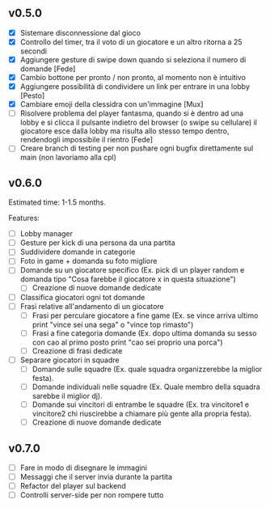 
## v0.5.0

- [x] Sistemare disconnessione dal gioco
- [x] Controllo del timer, tra il voto di un giocatore e un altro ritorna a 25 secondi
- [x] Aggiungere gesture di swipe down quando si seleziona il numero di domande [Fede]
- [x] Cambio bottone per pronto / non pronto, al momento non è intuitivo
- [x] Aggiungere possibilità di condividere un link per entrare in una lobby [Pesto]
- [x] Cambiare emoji della clessidra con un'immagine  [Mux]
- [ ] Risolvere problema del player fantasma, quando si è dentro ad una lobby e si clicca il pulsante indietro del browser (o swipe su cellulare) il giocatore esce dalla lobby ma risulta allo stesso tempo dentro, rendendogli impossibile il rientro [Fede]
- [ ] Creare branch di testing per non pushare ogni bugfix direttamente sul main (non lavoriamo alla cpl)

## v0.6.0

Estimated time: 1-1.5 months.

Features:

- [ ] Lobby manager
- [ ] Gesture per kick di una persona da una partita
- [ ] Suddividere domande in categorie
- [ ] Foto in game + domanda su foto migliore
- [ ] Domande su un giocatore specifico (Ex. pick di un player random e domanda tipo "Cosa farebbe il giocatore x in questa situazione")
  - [ ] Creazione di nuove domande dedicate
- [ ] Classifica giocatori ogni tot domande
- [ ] Frasi relative all'andamento di un giocatore
  - [ ] Frasi per perculare giocatore a fine game (Ex. se vince arriva ultimo print "vince sei una sega" o "vince top rimasto")
  - [ ] Frasi a fine categoria domande (Ex. dopo ultima domanda su sesso con cao al primo posto print "cao sei proprio una porca")
  - [ ] Creazione di frasi dedicate
- [ ] Separare giocatori in squadre
  - [ ] Domande sulle squadre (Ex. quale squadra organizzerebbe la miglior festa).
  - [ ] Domande individuali nelle squadre (Ex. Quale membro della squadra sarebbe il miglior dj).
  - [ ] Domande sui vincitori di entrambe le squadre (Ex. tra vincitore1 e vincitore2 chi riuscirebbe a chiamare più gente alla propria festa).
  - [ ] Creazione di nuove domande dedicate

## v0.7.0

- [ ] Fare in modo di disegnare le immagini
- [ ] Messaggi che il server invia durante la partita
- [ ] Refactor del player sul backend
- [ ] Controlli server-side per non rompere tutto
